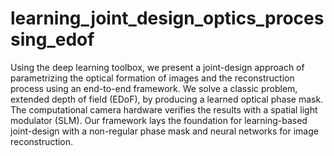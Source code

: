 # learning_joint_design_optics_processing_edof
Using the deep learning toolbox, we present a joint-design approach of parametrizing the optical formation of images and the reconstruction process using an
end-to-end framework. We solve a classic problem, extended depth of field (EDoF), by producing a learned optical phase mask. The computational camera hardware verifies
the results with a spatial light modulator (SLM). Our framework lays the foundation for learning-based joint-design with a non-regular phase mask and neural networks for
image reconstruction.
